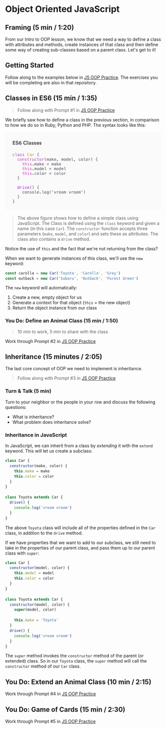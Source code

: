 # Object Oriented JavaScript

## Framing (5 min / 1:20)

From our Intro to OOP lesson, we know that we need a way to define a class with
attributes and methods, create instances of that class and then define some way
of creating sub-classes based on a parent class. Let's get to it!

## Getting Started

Follow along to the examples below in [JS OOP
Practice](https://git.generalassemb.ly/dc-wdi-fundamentals/js-oop-practice). The
exercises you will be completing are also in that repository.

## Classes in ES6 (15 min / 1:35)

> Follow along with Prompt #1 in [JS OOP
> Practice](https://git.generalassemb.ly/dc-wdi-fundamentals/js-oop-practice)

We briefly saw how to define a class in the previous section, in comparison to
how we do so in Ruby, Python and PHP. The syntax looks like this:

![Class Syntax](assets/js-class-syntax.png)

> The above figure shows how to define a simple class using JavaScript. The
> Class is defined using the `class` keyword and given a name (in this case
> `Car`). The `constructor` function accepts three parameters (`make`, `model`,
> and `color`) and sets these as attributes. The class also contains a `drive`
> method.

Notice the use of `this` and the fact that we're not returning from the class?

When we want to generate instances of this class, we'll use the `new` keyword:

```js
const carolla = new Car('Toyota', 'Carolla', 'Grey')
const outback = new Car('Subaru', 'Outback', 'Forest Green')
```

The `new` keyword will automatically:

1. Create a new, empty object for us
2. Generate a context for that object (`this` = the new object)
3. Return the object instance from our class

### You Do: Define an Animal Class (15 min / 1:50)

> 10 min to work, 5 min to share with the class

Work through Prompt #2 in [JS OOP
Practice](https://git.generalassemb.ly/dc-wdi-fundamentals/js-oop-practice)

## Inheritance (15 minutes / 2:05)

The last core concept of OOP we need to implement is inheritance.

> Follow along with Prompt #3 in [JS OOP
> Practice](https://git.generalassemb.ly/dc-wdi-fundamentals/js-oop-practice)

### Turn & Talk (5 min)

Turn to your neighbor or the people in your row and discuss the following
questions:

* What is inheritance?
* What problem does inheritance solve?

### Inheritance in JavaScript

In JavaScript, we can inherit from a class by *extending* it with the `extend`
keyword. This will let us create a subclass:

```js
class Car {
  constructor(make, color) {
    this.make = make
    this.color = color
  }
}

class Toyota extends Car {
  drive() {
    console.log('vroom vroom')
  }
}
```

The above `Toyota` class will include all of the properties defined in the `Car`
class, in addition to the `drive` method.

If we have properties that we want to add to our subclass, we still need to take
in the properties of our parent class, and pass them up to our parent class with
`super`:

```js
class Car {
  constructor(model, color) {
    this.model = model
    this.color = color
  }
}

class Toyota extends Car {
  constructor(model, color) {
    super(model, color)

    this.make = 'Toyota'
  }
  drive() {
    console.log('vroom vroom')
  }
}
```

The `super` method invokes the `constructor` method of the parent (or extended)
class. So in our `Toyota` class, the `super` method will call the `constructor`
method of our `Car` class.

## You Do: Extend an Animal Class (10 min / 2:15)

Work through Prompt #4 in [JS OOP
Practice](https://git.generalassemb.ly/dc-wdi-fundamentals/js-oop-practice)

## You Do: Game of Cards (15 min / 2:30)

Work through Prompt #5 in [JS OOP
Practice](https://git.generalassemb.ly/dc-wdi-fundamentals/js-oop-practice)

